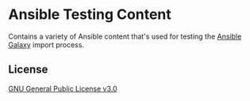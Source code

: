 Ansible Testing Content
=======================

Contains a variety of Ansible content that's used for testing the [Ansible Galaxy](https://galaxy.ansible.com) import process.

License
-------


[GNU General Public License v3.0](./LICENSE)
